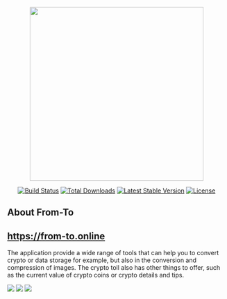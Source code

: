 <p align="center"><img src="https://res.cloudinary.com/dtfbvvkyp/image/upload/v1566331377/laravel-logolockup-cmyk-red.svg" width="400"></p>

<p align="center">
<a href="https://travis-ci.org/laravel/framework"><img src="https://travis-ci.org/laravel/framework.svg" alt="Build Status"></a>
<a href="https://packagist.org/packages/laravel/framework"><img src="https://poser.pugx.org/laravel/framework/d/total.svg" alt="Total Downloads"></a>
<a href="https://packagist.org/packages/laravel/framework"><img src="https://poser.pugx.org/laravel/framework/v/stable.svg" alt="Latest Stable Version"></a>
<a href="https://packagist.org/packages/laravel/framework"><img src="https://poser.pugx.org/laravel/framework/license.svg" alt="License"></a>
</p>

## About From-To
<h2><a href="https://from-to.online">https://from-to.online</a></h2>

The application provide a wide range of tools that can help you to convert crypto or data storage for example, but also in the conversion and compression of images.
The crypto toll also has other things to offer, such as the current value of crypto coins or crypto details and tips.

<img src="https://from-to.online/assets/readme/d1.png">
<img src="https://from-to.online/assets/readme/m1.png">
<img src="https://from-to.online/assets/readme/m2.png">
